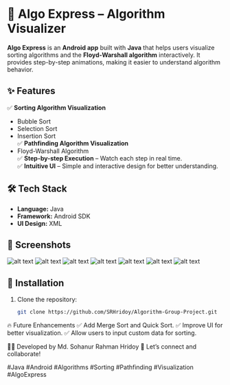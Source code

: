 # 🚀 Algo Express – Algorithm Visualizer  

**Algo Express** is an **Android app** built with **Java** that helps users visualize sorting algorithms and the **Floyd-Warshall algorithm** interactively. It provides step-by-step animations, making it easier to understand algorithm behavior.  

## ✨ Features  
✅ **Sorting Algorithm Visualization**  
   - Bubble Sort  
   - Selection Sort  
   - Insertion Sort  
✅ **Pathfinding Algorithm Visualization**  
   - Floyd-Warshall Algorithm  
✅ **Step-by-step Execution** – Watch each step in real time.  
✅ **Intuitive UI** – Simple and interactive design for better understanding.  

## 🛠️ Tech Stack  
- **Language:** Java  
- **Framework:** Android SDK  
- **UI Design:** XML  

## 📸 Screenshots  
 ![alt text](screenshots/splash.jpg)
 ![alt text](screenshots/topics.jpg)
 ![alt text](screenshots/sortings.jpg)
 ![alt text](screenshots/desc.jpg)
 ![alt text](screenshots/insertion.jpg)
 ![alt text](screenshots/floyd.jpg)
 ![alt text](screenshots/floyd_input.jpg)

 

## 🚀 Installation  
1. Clone the repository:  
   ```sh
   git clone https://github.com/SRHridoy/Algorithm-Group-Project.git


🔥 Future Enhancements
✅ Add Merge Sort and Quick Sort.
✅ Improve UI for better visualization.
✅ Allow users to input custom data for sorting.

👨‍💻 Developed by Md. Sohanur Rahman Hridoy
💬 Let’s connect and collaborate!

#Java #Android #Algorithms #Sorting #Pathfinding #Visualization #AlgoExpress